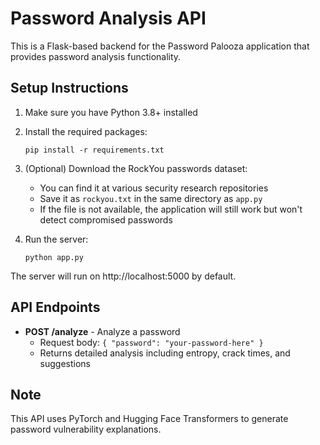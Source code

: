 
# Password Analysis API

This is a Flask-based backend for the Password Palooza application that provides password analysis functionality.

## Setup Instructions

1. Make sure you have Python 3.8+ installed

2. Install the required packages:
   ```
   pip install -r requirements.txt
   ```

3. (Optional) Download the RockYou passwords dataset:
   - You can find it at various security research repositories
   - Save it as `rockyou.txt` in the same directory as `app.py`
   - If the file is not available, the application will still work but won't detect compromised passwords

4. Run the server:
   ```
   python app.py
   ```

The server will run on http://localhost:5000 by default.

## API Endpoints

- **POST /analyze** - Analyze a password
  - Request body: `{ "password": "your-password-here" }`
  - Returns detailed analysis including entropy, crack times, and suggestions

## Note

This API uses PyTorch and Hugging Face Transformers to generate password vulnerability explanations.
